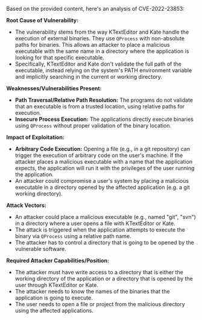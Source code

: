 Based on the provided content, here's an analysis of CVE-2022-23853:

**Root Cause of Vulnerability:**
- The vulnerability stems from the way KTextEditor and Kate handle the execution of external binaries. They use `QProcess` with non-absolute paths for binaries. This allows an attacker to place a malicious executable with the same name in a directory where the application is looking for that specific executable.
- Specifically, KTextEditor and Kate don't validate the full path of the executable, instead relying on the system's PATH environment variable and implicitly searching in the current or working directory.

**Weaknesses/Vulnerabilities Present:**
- **Path Traversal/Relative Path Resolution:** The programs do not validate that an executable is from a trusted location, using relative paths for execution.
- **Insecure Process Execution:** The applications directly execute binaries using `QProcess` without proper validation of the binary location.

**Impact of Exploitation:**
- **Arbitrary Code Execution:** Opening a file (e.g., in a git repository) can trigger the execution of arbitrary code on the user's machine. If the attacker places a malicious executable with a name that the application expects, the application will run it with the privileges of the user running the application.
- An attacker could compromise a user's system by placing a malicious executable in a directory opened by the affected application (e.g. a git working directory).

**Attack Vectors:**
- An attacker could place a malicious executable (e.g., named "git", "svn") in a directory where a user opens a file with KTextEditor or Kate.
- The attack is triggered when the application attempts to execute the binary via `QProcess` using a relative path name.
- The attacker has to control a directory that is going to be opened by the vulnerable software.

**Required Attacker Capabilities/Position:**
- The attacker must have write access to a directory that is either the working directory of the application or a directory that is opened by the user through KTextEditor or Kate.
- The attacker needs to know the names of the binaries that the application is going to execute.
- The user needs to open a file or project from the malicious directory using the affected applications.